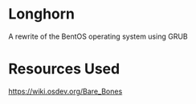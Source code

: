 # Longhorn
A rewrite of the BentOS operating system using GRUB

# Resources Used
https://wiki.osdev.org/Bare_Bones